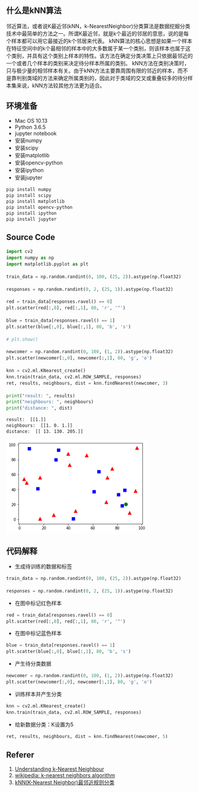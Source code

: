 
## 什么是kNN算法
邻近算法，或者说K最近邻(kNN，k-NearestNeighbor)分类算法是数据挖掘分类技术中最简单的方法之一。所谓K最近邻，就是k个最近的邻居的意思，说的是每个样本都可以用它最接近的k个邻居来代表。
kNN算法的核心思想是如果一个样本在特征空间中的k个最相邻的样本中的大多数属于某一个类别，则该样本也属于这个类别，并具有这个类别上样本的特性。该方法在确定分类决策上只依据最邻近的一个或者几个样本的类别来决定待分样本所属的类别。 kNN方法在类别决策时，只与极少量的相邻样本有关。由于kNN方法主要靠周围有限的邻近的样本，而不是靠判别类域的方法来确定所属类别的，因此对于类域的交叉或重叠较多的待分样本集来说，kNN方法较其他方法更为适合。

## 环境准备
* Mac OS 10.13
* Python 3.6.5
* jupyter notebook
* 安装numpy
* 安装scipy
* 安装matplotlib
* 安装opencv-python
* 安装ipython
* 安装jupyter
```
pip install numpy
pip install scipy
pip install matplotlib
pip install opencv-python
pip install ipython
pip install jupyter
```

## Source Code


```python
import cv2
import numpy as np
import matplotlib.pyplot as plt

train_data = np.random.randint(0, 100, (25, 2)).astype(np.float32)

responses = np.random.randint(0, 2, (25, 1)).astype(np.float32)

red = train_data[responses.ravel() == 0]
plt.scatter(red[:,0], red[:,1], 80, 'r', '^')

blue = train_data[responses.ravel() == 1]
plt.scatter(blue[:,0], blue[:,1], 80, 'b', 's')

# plt.show()

newcomer = np.random.randint(0, 100, (1, 2)).astype(np.float32)
plt.scatter(newcomer[:,0], newcomer[:,1], 80, 'g', 'o')

knn = cv2.ml.KNearest_create()
knn.train(train_data, cv2.ml.ROW_SAMPLE, responses)
ret, results, neighbours, dist = knn.findNearest(newcomer, 3)

print("result: ", results)
print("neighbours: ", neighbours)
print("distance: ", dist)
```

    result:  [[1.]]
    neighbours:  [[1. 0. 1.]]
    distance:  [[ 13. 130. 205.]]



![png](opencv2_knn_files/opencv2_knn_1_1.png)


## 代码解释
* 生成待训练的数据和标签
```python
train_data = np.random.randint(0, 100, (25, 2)).astype(np.float32)

responses = np.random.randint(0, 2, (25, 1)).astype(np.float32)
```
* 在图中标记红色样本
```python
red = train_data[responses.ravel() == 0]
plt.scatter(red[:,0], red[:,1], 80, 'r', '^')
```
* 在图中标记蓝色样本
```python
blue = train_data[responses.ravel() == 1]
plt.scatter(blue[:,0], blue[:,1], 80, 'b', 's')
```
* 产生待分类数据
```python
newcomer = np.random.randint(0, 100, (1, 2)).astype(np.float32)
plt.scatter(newcomer[:,0], newcomer[:,1], 80, 'g', 'o')
```
* 训练样本并产生分类
```python
knn = cv2.ml.KNearest_create()
knn.train(train_data, cv2.ml.ROW_SAMPLE, responses)
```
* 给新数据分类：K设置为5
```python
ret, results, neighbours, dist = knn.findNearest(newcomer, 5)
```

## Referer
1. [Understanding k-Nearest Neighbour][4]
2. [wikipedia: k-nearest neighbors algorithm][5]
3. [kNN(K-Nearest Neighbor)最邻近规则分类][6]

[1]: https://segmentfault.com/a/1190000007715243
[2]: http://www.numpy.org/
[3]: http://matplotlib.org/
[4]: http://docs.opencv.org/3.0-beta/doc/py_tutorials/py_ml/py_knn/py_knn_understanding/py_knn_understanding.html
[5]: https://en.wikipedia.org/wiki/K-nearest_neighbors_algorithm
[6]: http://blog.csdn.net/xlm289348/article/details/8876353
